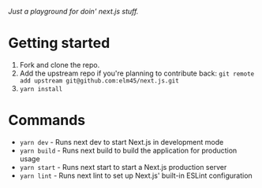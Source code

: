 *Just a playground for doin' next.js stuff.*

# Getting started

1. Fork and clone the repo.
2. Add the upstream repo if you're planning to contribute back: `git remote add upstream git@github.com:elm45/next.js.git`
3. `yarn install`

# Commands

* `yarn dev` - Runs next dev to start Next.js in development mode
* `yarn build` - Runs next build to build the application for production usage
* `yarn start` - Runs next start to start a Next.js production server
* `yarn lint` - Runs next lint to set up Next.js' built-in ESLint configuration
